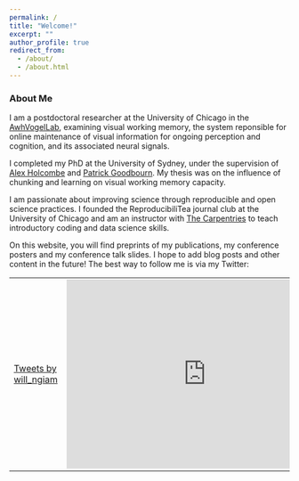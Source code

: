 ```yaml
---
permalink: /
title: "Welcome!"
excerpt: ""
author_profile: true
redirect_from: 
  - /about/
  - /about.html
---
```


### About Me

I am a postdoctoral researcher at the University of Chicago in the [AwhVogelLab](https://awhvogellab.github.io), examining visual working memory, the system reponsible for online maintenance of visual information for ongoing perception and cognition, and its associated neural signals.

I completed my PhD at the University of Sydney, under the supervision of [Alex Holcombe](http://www.openwetware.org/wiki/Holcombe) and [Patrick Goodbourn](https://psychologicalsciences.unimelb.edu.au/research/msps-research-groups/gbb/gbb-lab). My thesis was on the influence of chunking and learning on visual working memory capacity.

I am passionate about improving science through reproducible and open science practices. I founded the ReproducibiliTea journal club at the University of Chicago and am an instructor with [The Carpentries](https://carpentries.org/) to teach introductory coding and data science skills.

On this website, you will find preprints of my publications, my conference posters and my conference talk slides. I hope to add blog posts and other content in the future! The best way to follow me is via my Twitter:

<table width=1000px>
  <tr>
    <td style = width:100%>      
      <a class="twitter-timeline" data-width="500" data-height="340" data-theme="light" href="https://twitter.com/will_ngiam?ref_src=twsrc%5Etfw">Tweets by will_ngiam</a> <script async src="https://platform.twitter.com/widgets.js" charset="utf-8"></script>
    </td>
    <td align="left" valign="top">
      <iframe width="500" height="340" src="https://www.youtube.com/embed?max-results=1&controls=0&showinfo=0&rel=0&listType=user_uploads&list=Ngiammy26" frameborder="0" allowfullscreen></iframe>
    </td>
  </tr>
</table>

    

